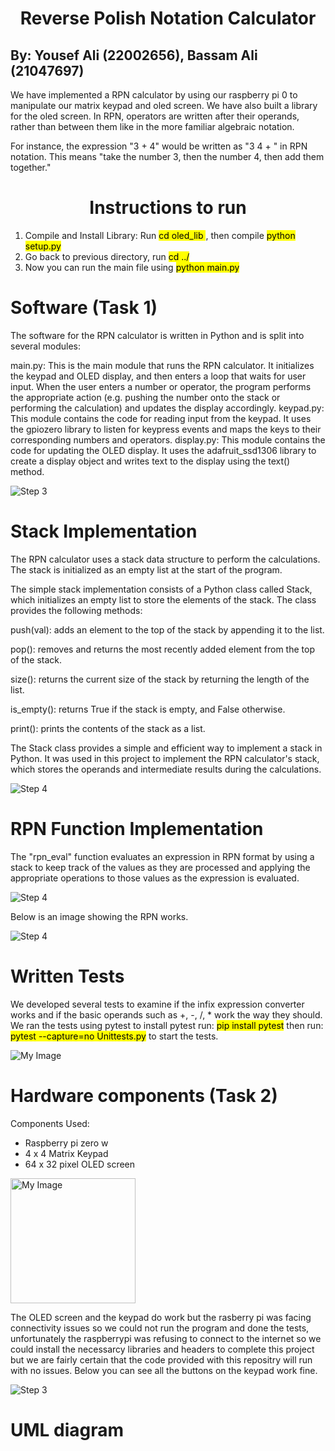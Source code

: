 
<h1 align="center"> Reverse Polish Notation Calculator </h1>




By: Yousef Ali (22002656), Bassam Ali (21047697)
---------------------

We have implemented a RPN calculator by using our raspberry pi 0 to manipulate our matrix keypad and oled screen. We have also built a library for the oled screen. In RPN, operators are written after their operands, rather than between them like in the more familiar algebraic notation.

For instance, the expression "3 + 4"  would be written as "3 4 + " in RPN notation. This means "take the number 3, then the number 4, then add them together."


<h1 align="center"> Instructions to run </h1>


1. Compile and Install Library: Run <mark>cd oled_lib </mark>, then compile <mark>python setup.py</mark>
2. Go back to previous directory, run <mark>cd ../</mark>
2. Now you can run the main file using <mark>python main.py</mark>


# Software (Task 1)

The software for the RPN calculator is written in Python and is split into several modules:

main.py: This is the main module that runs the RPN calculator. It initializes the keypad and OLED display, and then enters a loop that waits for user input. When the user enters a number or operator, the program performs the appropriate action (e.g. pushing the number onto the stack or performing the calculation) and updates the display accordingly.
keypad.py: This module contains the code for reading input from the keypad. It uses the gpiozero library to listen for keypress events and maps the keys to their corresponding numbers and operators.
display.py: This module contains the code for updating the OLED display. It uses the adafruit_ssd1306 library to create a display object and writes text to the display using the text() method.

![Step 3](./Images/flag_working.png)



<h1 align="left"> Stack Implementation  </h1>

The RPN calculator uses a stack data structure to perform the calculations. The stack is initialized as an empty list at the start of the program.

The simple stack implementation consists of a Python class called Stack, which initializes an empty list to store the elements of the stack. The class provides the following methods:

push(val): adds an element to the top of the stack by appending it to the list.

pop(): removes and returns the most recently added element from the top of the stack.

size(): returns the current size of the stack by returning the length of the list.

is_empty(): returns True if the stack is empty, and False otherwise.

print(): prints the contents of the stack as a list.

The Stack class provides a simple and efficient way to implement a stack in Python. It was used in this project to implement the RPN calculator's stack, which stores the operands and intermediate results during the calculations.




![Step 4](./images/Stack.png)


# RPN Function Implementation

The "rpn_eval" function evaluates an expression in RPN format by using a stack to keep track of the values as they are processed and applying the appropriate operations to those values as the expression is evaluated.

![Step 4](./images/RPNfunction.png)



Below is an image showing the RPN works. 

![Step 4](./images/rpnworking.png)


<h1 align="left"> Written Tests  </h1>

We developed several tests to examine if the infix expression converter works and if the basic operands such as +, -, /, * work the way they should. We ran the tests using pytest to install pytest run: <mark>pip install pytest</mark> then run: <mark>pytest --capture=no Unittests.py</mark> to start the tests.



<img src="./images/Testspass.png" alt="My Image" align="center">




# Hardware components (Task 2)

Components Used: 

* Raspberry pi zero w 
* 4 x 4 Matrix Keypad 
* 64 x 32 pixel OLED screen 

<img src="./images/Hardware.JPG" alt="My Image" width="200" align="center">

The OLED screen and the keypad do work but the rasberry pi was facing connectivity issues so we could not run the program and done the tests, unfortunately the raspberrypi was refusing to connect to the internet so we could install the necessarcy libraries and headers to complete this project but we are fairly certain that the code provided with this repositry will run with no issues. Below you can see all the buttons on the keypad work fine. 







![Step 3](./images/Keypad.png)





<h1> UML diagram  </h1>















